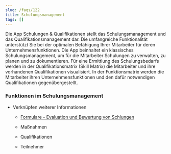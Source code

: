 ```yaml
---
slug: /faqs/122
title: Schulungsmanagement
tags: []
---
```

Die App Schulungen & Qualifikationen stellt das Schulungsmanagement und das Qualifikationsmanagement dar. Die umfangreiche Funktionalität unterstützt Sie bei der optimalen Befähigung Ihrer Mitarbeiter für deren Unternehmensfunktionen. Die App beinhaltet ein klassisches Schulungsmanagement, um für die Mitarbeiter Schulungen zu verwalten, zu planen und zu dokumentieren. Für eine Ermittlung des Schulungsbedarfs werden in der Qualifikationsmatrix (Skill Matrix) die Mitarbeiter und ihre vorhandenen Qualifikationen visualisiert. In der Funktionsmatrix werden die Mitarbeiter ihren Unternehmensfunktionen und den dafür notwendigen Qualifikationen gegenübergestellt.

### Funktionen im Schulungsmanagement

*   Verknüpfen weiterer Informationen

    *   [Formulare - Evaluation und Bewertung von Schlungen](Wie-können-Formulare-mit-Schulungen-verknüpft-werden.md)

    *   Maßnahmen

    *   Qualifikationen

    *   Teilnehmer